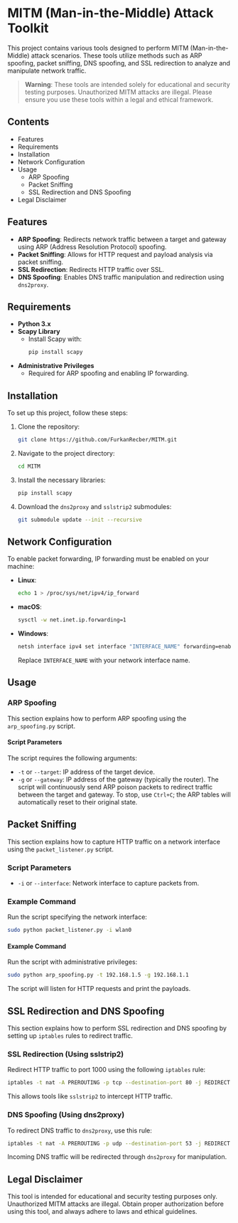 # MITM (Man-in-the-Middle) Attack Toolkit

This project contains various tools designed to perform MITM (Man-in-the-Middle) attack scenarios. These tools utilize methods such as ARP spoofing, packet sniffing, DNS spoofing, and SSL redirection to analyze and manipulate network traffic.

> **Warning**: These tools are intended solely for educational and security testing purposes. Unauthorized MITM attacks are illegal. Please ensure you use these tools within a legal and ethical framework.

## Contents
- Features
- Requirements
- Installation
- Network Configuration
- Usage
  - ARP Spoofing
  - Packet Sniffing
  - SSL Redirection and DNS Spoofing
- Legal Disclaimer

## Features
- **ARP Spoofing**: Redirects network traffic between a target and gateway using ARP (Address Resolution Protocol) spoofing.
- **Packet Sniffing**: Allows for HTTP request and payload analysis via packet sniffing.
- **SSL Redirection**: Redirects HTTP traffic over SSL.
- **DNS Spoofing**: Enables DNS traffic manipulation and redirection using `dns2proxy`.

## Requirements
- **Python 3.x**
- **Scapy Library**
  - Install Scapy with:
    ```bash
    pip install scapy
    ```
- **Administrative Privileges**
  - Required for ARP spoofing and enabling IP forwarding.

## Installation
To set up this project, follow these steps:

1. Clone the repository:
    ```bash
    git clone https://github.com/FurkanRecber/MITM.git
    ```

2. Navigate to the project directory:
    ```bash
    cd MITM
    ```

3. Install the necessary libraries:
    ```bash
    pip install scapy
    ```

4. Download the `dns2proxy` and `sslstrip2` submodules:
    ```bash
    git submodule update --init --recursive
    ```

## Network Configuration

To enable packet forwarding, IP forwarding must be enabled on your machine:

- **Linux**:
    ```bash
    echo 1 > /proc/sys/net/ipv4/ip_forward
    ```
- **macOS**:
    ```bash
    sysctl -w net.inet.ip.forwarding=1
    ```
- **Windows**:
    ```bash
    netsh interface ipv4 set interface "INTERFACE_NAME" forwarding=enabled
    ```
    Replace `INTERFACE_NAME` with your network interface name.

## Usage

### ARP Spoofing
This section explains how to perform ARP spoofing using the `arp_spoofing.py` script.

#### Script Parameters
The script requires the following arguments:
- `-t` or `--target`: IP address of the target device.
- `-g` or `--gateway`: IP address of the gateway (typically the router).
The script will continuously send ARP poison packets to redirect traffic between the target and gateway. To stop, use `Ctrl+C`; the ARP tables will automatically reset to their original state.

## Packet Sniffing
This section explains how to capture HTTP traffic on a network interface using the `packet_listener.py` script.

### Script Parameters
- `-i` or `--interface`: Network interface to capture packets from.

### Example Command
Run the script specifying the network interface:

```bash
sudo python packet_listener.py -i wlan0
```  

#### Example Command
Run the script with administrative privileges:
```bash
sudo python arp_spoofing.py -t 192.168.1.5 -g 192.168.1.1
```
The script will listen for HTTP requests and print the payloads.

## SSL Redirection and DNS Spoofing
This section explains how to perform SSL redirection and DNS spoofing by setting up `iptables` rules to redirect traffic.

### SSL Redirection (Using sslstrip2)
Redirect HTTP traffic to port 1000 using the following `iptables` rule:

```bash
iptables -t nat -A PREROUTING -p tcp --destination-port 80 -j REDIRECT --to-port 1000
```

This allows tools like `sslstrip2` to intercept HTTP traffic.

### DNS Spoofing (Using dns2proxy)
To redirect DNS traffic to `dns2proxy`, use this rule:

```bash
iptables -t nat -A PREROUTING -p udp --destination-port 53 -j REDIRECT --to-port 53
```
Incoming DNS traffic will be redirected through `dns2proxy` for manipulation.

## Legal Disclaimer
This tool is intended for educational and security testing purposes only. Unauthorized MITM attacks are illegal. Obtain proper authorization before using this tool, and always adhere to laws and ethical guidelines.
